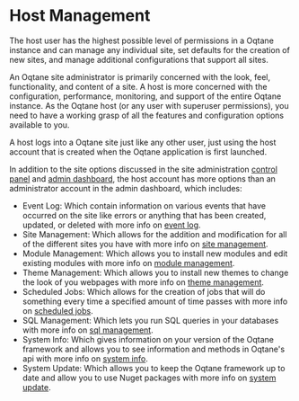 # Host Management

The host user has the highest possible level of permissions in a Oqtane instance and can manage any individual site, set defaults for the creation of new sites, and manage additional configurations that support all sites.

An Oqtane site administrator is primarily concerned with the look, feel, functionality, and content of a site. A host is more concerned with the configuration, performance, monitoring, and support of the entire Oqtane instance. As the Oqtane host (or any user with superuser permissions), you need to have a working grasp of all the features and configuration options available to you.

A host logs into a Oqtane site just like any other user, just using the host account that is created when the Oqtane application is first launched.

In addition to the site options discussed in the site administration [control panel](../control-panel/index.md) and [admin dashboard](../admin-dashboard/index.md), the host account has more options than an administrator account in the admin dashboard, which includes:

* Event Log: Which contain information on various events that have occurred on the site like errors or anything that has been created, updated, or deleted with more info on [event log](event-log.md).
* Site Management: Which allows for the addition and modification for all of the different sites you have with more info on [site management](site-management.md).
* Module Management: Which allows you to install new modules and edit existing modules with more info on [module management](module-management.md).
* Theme Management: Which allows you to install new themes to change the look of you webpages with more info on [theme management](theme-management.md).
* Scheduled Jobs: Which allows for the creation of jobs that will do something every time a specified amount of time passes with more info on [scheduled jobs](scheduled-jobs.md).
* SQL Management: Which lets you run SQL queries in your databases with more info on [sql management](sql-management.md).
* System Info: Which gives information on your version of the Oqtane framework and allows you to see information and methods in Oqtane's api with more info on [system info](system-info.md).
* System Update: Which allows you to keep the Oqtane framework up to date and allow you to use Nuget packages with more info on [system update](system-update.md).
